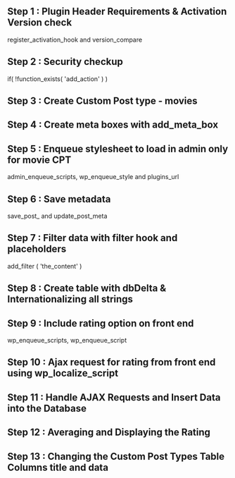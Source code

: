 ## Step 1 : Plugin Header Requirements & Activation Version check
register_activation_hook and version_compare

## Step 2 : Security checkup
if( !function_exists( 'add_action' ) )

## Step 3 : Create Custom Post type - movies

## Step 4 : Create meta boxes with add_meta_box

## Step 5 : Enqueue stylesheet to load in admin only for movie CPT
admin_enqueue_scripts, wp_enqueue_style and plugins_url

## Step 6 : Save metadata
save_post_ and update_post_meta

## Step 7 : Filter data with filter hook and placeholders
add_filter ( 'the_content' )

## Step 8 : Create table with dbDelta & Internationalizing all strings 

## Step 9 : Include rating option on front end
wp_enqueue_scripts, wp_enqueue_script

## Step 10 : Ajax request for rating from front end using wp_localize_script

## Step 11 : Handle AJAX Requests and Insert Data into the Database

## Step 12 : Averaging and Displaying the Rating

## Step 13 : Changing the Custom Post Types Table Columns title and data 